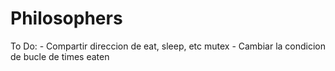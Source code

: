 # Philosophers

To Do:
				- Compartir direccion de eat, sleep, etc mutex
				- Cambiar la condicion de bucle de times eaten
